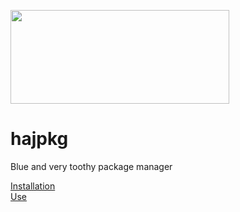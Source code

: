 
<img src="https://github.com/user-attachments/assets/b15caad3-ca24-4e46-af66-99accd84c95c" width="350" height="150"><br>
# hajpkg
Blue and very toothy package manager

[Installation](install.md)
<br>
[Use](actuallydothingslol.md)
